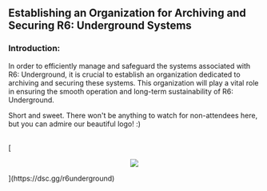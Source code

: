 ## Establishing an Organization for Archiving and Securing R6: Underground Systems

### Introduction:
In order to efficiently manage and safeguard the systems associated with R6: Underground, it is crucial to establish an organization dedicated to archiving and securing these systems. This organization will play a vital role in ensuring the smooth operation and long-term sustainability of R6: Underground.

Short and sweet. There won't be anything to watch for non-attendees here, but you can admire our beautiful logo! :)
<br><br>

[
<p align="center">
  <img src="https://cdn.discordapp.com/attachments/1108203245731582115/1108273737213685770/r6_underground.png" />
</p>](https://dsc.gg/r6underground)
